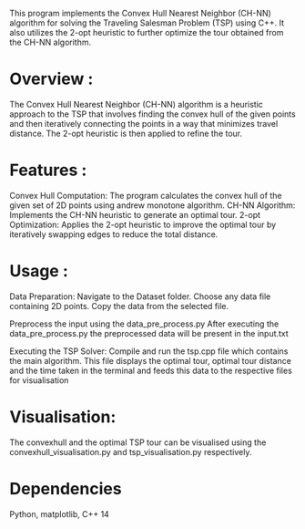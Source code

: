 This program implements the Convex Hull Nearest Neighbor (CH-NN) algorithm for solving the Traveling Salesman Problem (TSP) using C++. It also utilizes the 2-opt heuristic to further optimize the tour obtained from the CH-NN algorithm.

# Overview : 
The Convex Hull Nearest Neighbor (CH-NN) algorithm is a heuristic approach to the TSP that involves finding the convex hull of the given points and then iteratively connecting the points in a way that minimizes travel distance. The 2-opt heuristic is then applied to refine the tour.

# Features : 
Convex Hull Computation: The program calculates the convex hull of the given set of 2D points using andrew monotone algorithm. CH-NN Algorithm: Implements the CH-NN heuristic to generate an optimal tour. 2-opt Optimization: Applies the 2-opt heuristic to improve the optimal tour by iteratively swapping edges to reduce the total distance.

# Usage : 
Data Preparation: Navigate to the Dataset folder. Choose any data file containing 2D points. Copy the data from the selected file.

Preprocess the input using the data_pre_process.py After executing the data_pre_process.py the preprocessed data will be present in the input.txt

Executing the TSP Solver: Compile and run the tsp.cpp file which contains the main algorithm. This file displays the optimal tour, optimal tour distance and the time taken in the terminal and feeds this data to the respective files for visualisation

# Visualisation: 
The convexhull and the optimal TSP tour can be visualised using the convexhull_visualisation.py and
tsp_visualisation.py respectively.

# Dependencies
Python, matplotlib,
C++ 14
